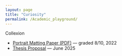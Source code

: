 ```yaml
---
layout: page
title: "Curiosity"
permalink: /Academic_playground/
---
```


Collexion

- [Portrait Matting Paper (PDF)](/assets/papers/portrait-matting.pdf) — graded 8/10, 2022  
- [Thesis Proposal](/school/2025/06/15/Thesis-Proposal.html) — June 2025  